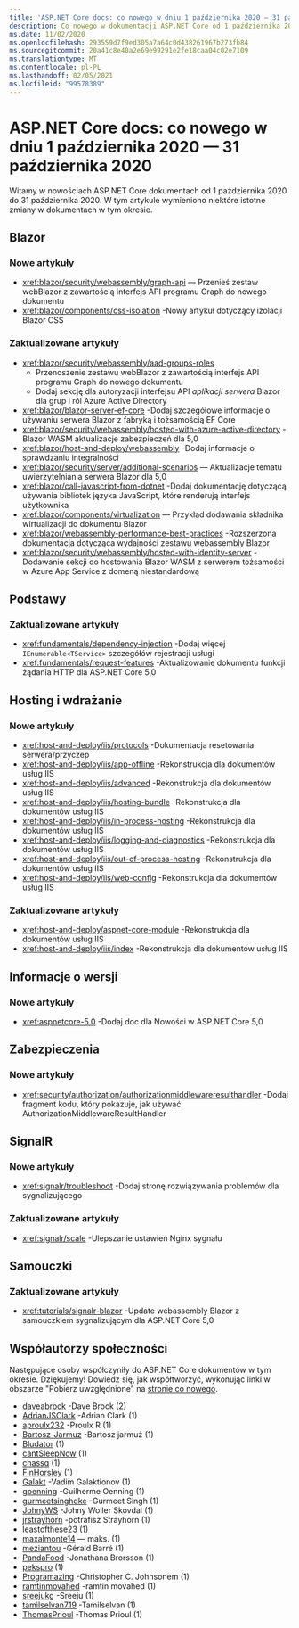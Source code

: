 ```yaml
---
title: 'ASP.NET Core docs: co nowego w dniu 1 października 2020 — 31 października 2020'
description: Co nowego w dokumentacji ASP.NET Core od 1 października 2020 – 31 października 2020.
ms.date: 11/02/2020
ms.openlocfilehash: 293559d7f9ed305a7a64c0d438261967b273fb84
ms.sourcegitcommit: 20a41c8e40a2e69e99291e2fe18caa04c02e7109
ms.translationtype: MT
ms.contentlocale: pl-PL
ms.lasthandoff: 02/05/2021
ms.locfileid: "99578389"
---
```

# <a name="aspnet-core-docs-whats-new-for-october-1-2020---october-31-2020"></a>ASP.NET Core docs: co nowego w dniu 1 października 2020 — 31 października 2020

Witamy w nowościach ASP.NET Core dokumentach od 1 października 2020 do 31 października 2020. W tym artykule wymieniono niektóre istotne zmiany w dokumentach w tym okresie.

## <a name="blazor"></a>Blazor

### <a name="new-articles"></a>Nowe artykuły

- <xref:blazor/security/webassembly/graph-api> — Przenieś zestaw webBlazor z zawartością interfejs API programu Graph do nowego dokumentu
- <xref:blazor/components/css-isolation> -Nowy artykuł dotyczący izolacji Blazor CSS

### <a name="updated-articles"></a>Zaktualizowane artykuły

- <xref:blazor/security/webassembly/aad-groups-roles>
  - Przenoszenie zestawu webBlazor z zawartością interfejs API programu Graph do nowego dokumentu
  - Dodaj sekcję dla autoryzacji interfejsu API *aplikacji serwera* Blazor dla grup i ról Azure Active Directory
- <xref:blazor/blazor-server-ef-core> -Dodaj szczegółowe informacje o używaniu serwera Blazor z fabryką i tożsamością EF Core
- <xref:blazor/security/webassembly/hosted-with-azure-active-directory> -Blazor WASM aktualizacje zabezpieczeń dla 5,0
- <xref:blazor/host-and-deploy/webassembly> -Dodaj informacje o sprawdzaniu integralności
- <xref:blazor/security/server/additional-scenarios> — Aktualizacje tematu uwierzytelniania serwera Blazor dla 5,0
- <xref:blazor/call-javascript-from-dotnet> -Dodaj dokumentację dotyczącą używania bibliotek języka JavaScript, które renderują interfejs użytkownika
- <xref:blazor/components/virtualization> — Przykład dodawania składnika wirtualizacji do dokumentu Blazor
- <xref:blazor/webassembly-performance-best-practices> -Rozszerzona dokumentacja dotycząca wydajności zestawu webassembly Blazor
- <xref:blazor/security/webassembly/hosted-with-identity-server> -Dodawanie sekcji do hostowania Blazor WASM z serwerem tożsamości w Azure App Service z domeną niestandardową

## <a name="fundamentals"></a>Podstawy

### <a name="updated-articles"></a>Zaktualizowane artykuły

- <xref:fundamentals/dependency-injection> -Dodaj więcej `IEnumerable<TService>` szczegółów rejestracji usługi
- <xref:fundamentals/request-features> -Aktualizowanie dokumentu funkcji żądania HTTP dla ASP.NET Core 5,0

## <a name="hosting-and-deployment"></a>Hosting i wdrażanie

### <a name="new-articles"></a>Nowe artykuły

- <xref:host-and-deploy/iis/protocols> -Dokumentacja resetowania serwera/przyczep
- <xref:host-and-deploy/iis/app-offline> -Rekonstrukcja dla dokumentów usług IIS
- <xref:host-and-deploy/iis/advanced> -Rekonstrukcja dla dokumentów usług IIS
- <xref:host-and-deploy/iis/hosting-bundle> -Rekonstrukcja dla dokumentów usług IIS
- <xref:host-and-deploy/iis/in-process-hosting> -Rekonstrukcja dla dokumentów usług IIS
- <xref:host-and-deploy/iis/logging-and-diagnostics> -Rekonstrukcja dla dokumentów usług IIS
- <xref:host-and-deploy/iis/out-of-process-hosting> -Rekonstrukcja dla dokumentów usług IIS
- <xref:host-and-deploy/iis/web-config> -Rekonstrukcja dla dokumentów usług IIS

### <a name="updated-articles"></a>Zaktualizowane artykuły

- <xref:host-and-deploy/aspnet-core-module> -Rekonstrukcja dla dokumentów usług IIS
- <xref:host-and-deploy/iis/index> -Rekonstrukcja dla dokumentów usług IIS

## <a name="release-notes"></a>Informacje o wersji

### <a name="new-articles"></a>Nowe artykuły

- <xref:aspnetcore-5.0> -Dodaj doc dla Nowości w ASP.NET Core 5,0

## <a name="security"></a>Zabezpieczenia

### <a name="new-articles"></a>Nowe artykuły

- <xref:security/authorization/authorizationmiddlewareresulthandler> -Dodaj fragment kodu, który pokazuje, jak używać AuthorizationMiddlewareResultHandler

## <a name="signalr"></a>SignalR

### <a name="new-articles"></a>Nowe artykuły

- <xref:signalr/troubleshoot> -Dodaj stronę rozwiązywania problemów dla sygnalizującego

### <a name="updated-articles"></a>Zaktualizowane artykuły

- <xref:signalr/scale> -Ulepszanie ustawień Nginx sygnału

## <a name="tutorials"></a>Samouczki

### <a name="updated-articles"></a>Zaktualizowane artykuły

- <xref:tutorials/signalr-blazor> -Update webassembly Blazor z samouczkiem sygnalizującym dla ASP.NET Core 5,0

## <a name="community-contributors"></a>Współautorzy społeczności

Następujące osoby współczyniły do ASP.NET Core dokumentów w tym okresie. Dziękujemy! Dowiedz się, jak współtworzyć, wykonując linki w obszarze "Pobierz uwzględnione" na [stronie co nowego](index.yml).

- [daveabrock](https://github.com/daveabrock) -Dave Brock (2)
- [AdrianJSClark](https://github.com/AdrianJSClark) -Adrian Clark (1)
- [aproulx232](https://github.com/aproulx232) -Proulx R (1)
- [Bartosz-Jarmuz](https://github.com/bartosz-jarmuz) -Bartosz jarmuż (1)
- [Bludator](https://github.com/Bludator) (1)
- [cantSleepNow](https://github.com/cantSleepNow) (1)
- [chassq](https://github.com/chassq) (1)
- [FinHorsley](https://github.com/FinHorsley) (1)
- [Galakt](https://github.com/galakt) -Vadim Galaktionov (1)
- [goenning](https://github.com/goenning) -Guilherme Oenning (1)
- [gurmeetsinghdke](https://github.com/gurmeetsinghdke) -Gurmeet Singh (1)
- [JohnyWS](https://github.com/JohnyWS) -Johny Woller Skovdal (1)
- [jrstrayhorn](https://github.com/jrstrayhorn) -potrafisz Strayhorn (1)
- [leastofthese23](https://github.com/leastofthese23) (1)
- [maxalmonte14](https://github.com/maxalmonte14) — maks. (1)
- [meziantou](https://github.com/meziantou) -Gérald Barré (1)
- [PandaFood](https://github.com/PandaFood) -Jonathana Brorsson (1)
- [pekspro](https://github.com/pekspro) (1)
- [Programazing](https://github.com/Programazing) -Christopher C. Johnsonem (1)
- [ramtinmovahed](https://github.com/ramtinmovahed) -ramtin movahed (1)
- [sreejukg](https://github.com/sreejukg) -Sreeju (1)
- [tamilselvan719](https://github.com/tamilselvan719) -Tamilselvan (1)
- [ThomasPrioul](https://github.com/ThomasPrioul) -Thomas Prioul (1)
